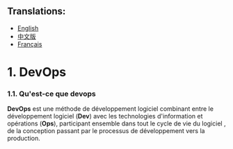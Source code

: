 ## Translations:

* [English](README.md)
* [中文版](README.cn.md)
* [Français](README.fr.md)

# 1. DevOps

### 1.1. Qu'est-ce que devops

**DevOps** est une méthode de développement logiciel combinant entre le développement logiciel (**Dev**) avec les technologies d'information et opérations (**Ops**), 
participant ensemble dans tout le cycle de vie du logiciel , de la conception passant par le processus de développement vers la production.


